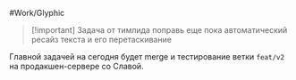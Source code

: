 #Work/Glyphic
> [!important] Задача от тимлида
> поправь еще пока автоматический ресайз текста и его перетаскивание

Главной задачей на сегодня будет merge и тестирование ветки `feat/v2` на продакшен-сервере со Славой.